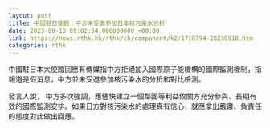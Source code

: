 ```yaml
---
layout: post
title: 中國駐日使館：中方未受邀參加日本核污染水分析
date: 2023-09-18 09:02:54.000000000 +08:00
link: https://news.rthk.hk/rthk/ch/component/k2/1718794-20230918.htm
categories: rthk
---
```


中國駐日本大使館回應有傳媒指中方拒絕加入國際原子能機構的國際監測機制，指報道是假消息，中方並未受邀參加核污染水的分析和對比檢測。

發言人說， 中方多次強調，應儘快建立一個鄰國等利益攸關方充分參與、長期有效的國際監測安排。如果日方對核污染水的處理真有信心，就應拿出嚴肅、負責任的態度對此做出回應。
